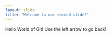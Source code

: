 ```yaml
---
layout: slide
title: "Welcome to our second slide!"
---
```

Hello World of Git!
Use the left arrow to go back!

